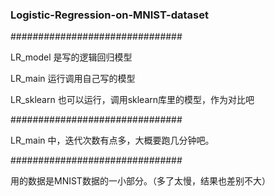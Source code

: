 ### Logistic-Regression-on-MNIST-dataset

###############################

LR_model 是写的逻辑回归模型

LR_main 运行调用自己写的模型

LR_sklearn 也可以运行，调用sklearn库里的模型，作为对比吧

###############################

LR_main 中，迭代次数有点多，大概要跑几分钟吧。

###############################

用的数据是MNIST数据的一小部分。（多了太慢，结果也差别不大）

